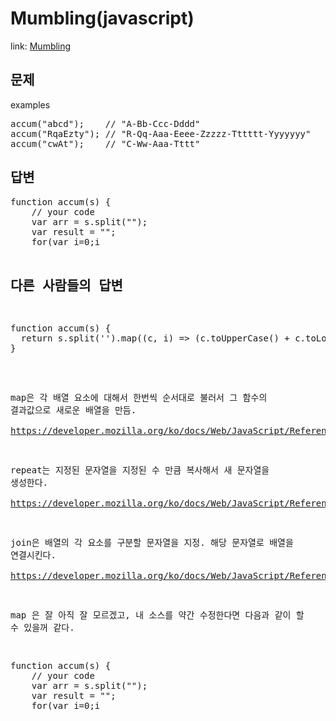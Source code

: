 Mumbling(javascript)
===============

link: [Mumbling](https://www.codewars.com/kata/mumbling)

문제
--

examples
<pre>
accum("abcd");    // "A-Bb-Ccc-Dddd"
accum("RqaEzty"); // "R-Qq-Aaa-Eeee-Zzzzz-Tttttt-Yyyyyyy"
accum("cwAt");    // "C-Ww-Aaa-Tttt"
</pre>

답변
--
<pre>
function accum(s) {
	// your code
	var arr = s.split("");
	var result = "";
	for(var i=0;i<arr.length;i++){
		result += (i==0?"":"-");
		for(var j=0;j<=i;j++){
			result += (j==0?arr[i].toUpperCase():arr[i].toLowerCase());
		}
	}
	return result;
}
</pre>

다른 사람들의 답변
------------
<pre>
function accum(s) {
  return s.split('').map((c, i) => (c.toUpperCase() + c.toLowerCase().repeat(i))).join('-');
}
</pre>

map은 각 배열 요소에 대해서 한번씩 순서대로 불러서 그 함수의 결과값으로 새로운 배열을 만듬.  
https://developer.mozilla.org/ko/docs/Web/JavaScript/Reference/Global_Objects/Array/map  

repeat는 지정된 문자열을 지정된 수 만큼 복사해서 새 문자열을 생성한다.  
https://developer.mozilla.org/ko/docs/Web/JavaScript/Reference/Global_Objects/String/repeat  

join은 배열의 각 요소를 구분할 문자열을 지정. 해당 문자열로 배열을 연결시킨다.  
https://developer.mozilla.org/ko/docs/Web/JavaScript/Reference/Global_Objects/Array/join  

map 은 잘 아직 잘 모르겠고, 내 소스를 약간 수정한다면 다음과 같이 할 수 있을꺼 같다.
<pre>
function accum(s) {
	// your code
	var arr = s.split("");
	var result = "";
	for(var i=0;i<arr.length;i++){
		arr[i] = arr[i].toUpperCase()+arr[i].toLowerCase().repeat(i);
	}
	return arr.join("-");
}
</pre>
